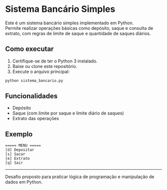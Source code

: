 # Sistema Bancário Simples

Este é um sistema bancário simples implementado em Python.  
Permite realizar operações básicas como depósito, saque e consulta de extrato, com regras de limite de saque e quantidade de saques diários.

## Como executar

1. Certifique-se de ter o Python 3 instalado.
2. Baixe ou clone este repositório.
3. Execute o arquivo principal:

```sh
python sistema_bancario.py
```

## Funcionalidades

- Depósito
- Saque (com limite por saque e limite diário de saques)
- Extrato das operações

## Exemplo

```
===== MENU =====
[d] Depositar
[s] Sacar
[e] Extrato
[q] Sair
```

---

Desafio proposto para praticar lógica de programação e manipulação de dados em Python.
